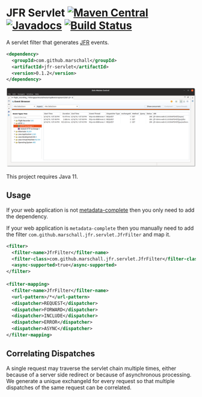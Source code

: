 JFR Servlet [![Maven Central](https://maven-badges.herokuapp.com/maven-central/com.github.marschall/jfr-servlet/badge.svg)](https://maven-badges.herokuapp.com/maven-central/com.github.marschall/jfr-servlet) [![Javadocs](https://www.javadoc.io/badge/com.github.marschall/jfr-servlet.svg)](https://www.javadoc.io/doc/com.github.marschall/jfr-servlet) [![Build Status](https://travis-ci.org/marschall/jfr-servlet.svg?branch=master)](https://travis-ci.org/marschall/jfr-servlet)
===========

A servlet filter that generates [JFR](https://openjdk.java.net/jeps/328) events.

```xml
<dependency>
  <groupId>com.github.marschall</groupId>
  <artifactId>jfr-servlet</artifactId>
  <version>0.1.2</version>
</dependency>
```

![Flight Recording of some HTTP requests](https://github.com/marschall/jfr-servlet/raw/master/src/main/javadoc/Screenshot.png)

This project requires Java 11.

Usage
-----

If your web application is not [metadata-complete](https://www.oracle.com/technetwork/articles/javaee/javaee6overview-part2-136353.html) then you only need to add the dependency.

If your web application is `metadata-complete` then you manually need to add the filter `com.github.marschall.jfr.servlet.JfrFilter` and map it.


```xml
<filter>
  <filter-name>JfrFilter</filter-name>
  <filter-class>com.github.marschall.jfr.servlet.JfrFilter</filter-class>
  <async-supported>true</async-supported>
</filter>

<filter-mapping>
  <filter-name>JfrFilter</filter-name>
  <url-pattern>/*</url-pattern>
  <dispatcher>REQUEST</dispatcher>
  <dispatcher>FORWARD</dispatcher>
  <dispatcher>INCLUDE</dispatcher>
  <dispatcher>ERROR</dispatcher>
  <dispatcher>ASYNC</dispatcher>
</filter-mapping>
```

Correlating Dispatches
----------------------

A single request may traverse the servlet chain multiple times, either because of a server side redirect or because of asynchronous processing. We generate a unique exchangeId for every request so that multiple dispatches of the same request can be correlated.

